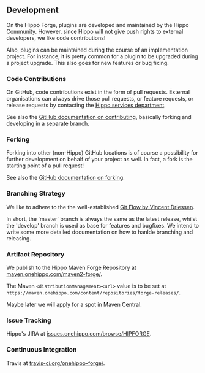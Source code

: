
## Development

On the Hippo Forge, plugins are developed and maintained by the Hippo Community. However, since Hippo will not give push 
rights to external developers, we like code contributions! 

Also, plugins can be maintained during the course of an implementation project. For instance, it is pretty common for a 
plugin to be upgraded during a project upgrade. This also goes for new features or bug fixing.

### Code Contributions
On GitHub, code contributions exist in the form of pull requests. External organisations can always drive those pull 
requests, or feature requests, or release requests by contacting the 
[Hippo services department](https://www.onehippo.com/en/professional-services).

See also the [GitHub documentation on contributing](https://guides.github.com/activities/contributing-to-open-source/#contributing), 
basically forking and developing in a separate branch.

### Forking
Forking into other (non-Hippo) GitHub locations is of course a possibility for further development on behalf of your 
project as well. In fact, a fork is the starting point of a pull request!  

See also the [GitHub documentation on forking](https://guides.github.com/activities/forking/).

### Branching Strategy
We like to adhere to the the well-established [Git Flow by Vincent Driessen](http://nvie.com/posts/a-successful-git-branching-model/).

In short, the 'master' branch is always the same as the latest release, whilst the 'develop' branch is used as base for 
features and bugfixes. We intend to write some more detailed documentation on how to hanlde branching and releasing.

### Artifact Repository
We publish to the Hippo Maven Forge Repository at [maven.onehippo.com/maven2-forge/](http://maven.onehippo.com/maven2-forge/).

The Maven `<distributionManagement><url>` value is to be set at `https://maven.onehippo.com/content/repositories/forge-releases/`.

Maybe later we will apply for a spot in Maven Central.

### Issue Tracking
Hippo's JIRA at [issues.onehippo.com/browse/HIPFORGE](https://issues.onehippo.com/browse/HIPFORGE).

### Continuous Integration
Travis at [travis-ci.org/onehippo-forge/](https://travis-ci.org/onehippo-forge/).
